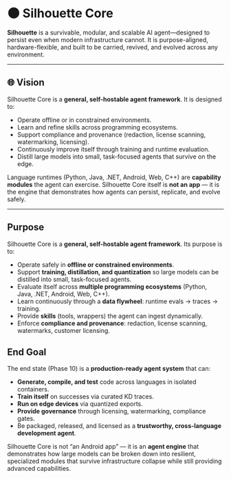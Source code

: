 # 🌑 Silhouette Core

**Silhouette** is a survivable, modular, and scalable AI agent—designed to persist even when modern infrastructure cannot. It is purpose-aligned, hardware-flexible, and built to be carried, revived, and evolved across any environment.

---

## 🌐 Vision

Silhouette Core is a **general, self-hostable agent framework**. It is designed to:

* Operate offline or in constrained environments.
* Learn and refine skills across programming ecosystems.
* Support compliance and provenance (redaction, license scanning, watermarking, licensing).
* Continuously improve itself through training and runtime evaluation.
* Distill large models into small, task-focused agents that survive on the edge.

Language runtimes (Python, Java, .NET, Android, Web, C++) are **capability modules** the agent can exercise.
Silhouette Core itself is **not an app** — it is the engine that demonstrates how agents can persist, replicate, and evolve safely.

---

## Purpose

Silhouette Core is a **general, self-hostable agent framework**. Its purpose is to:

- Operate safely in **offline or constrained environments**.  
- Support **training, distillation, and quantization** so large models can be distilled into small, task-focused agents.  
- Evaluate itself across **multiple programming ecosystems** (Python, Java, .NET, Android, Web, C++).  
- Learn continuously through a **data flywheel**: runtime evals → traces → training.  
- Provide **skills** (tools, wrappers) the agent can ingest dynamically.  
- Enforce **compliance and provenance**: redaction, license scanning, watermarks, customer licensing.  

## End Goal

The end state (Phase 10) is a **production-ready agent system** that can:

- **Generate, compile, and test** code across languages in isolated containers.  
- **Train itself** on successes via curated KD traces.  
- **Run on edge devices** via quantized exports.  
- **Provide governance** through licensing, watermarking, compliance gates.  
- Be packaged, released, and licensed as a **trustworthy, cross-language development agent**.

Silhouette Core is not “an Android app” — it is an **agent engine** that demonstrates how large models can be broken down into resilient, specialized modules that survive infrastructure collapse while still providing advanced capabilities.

